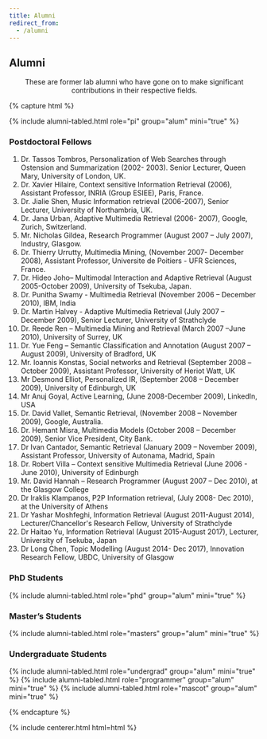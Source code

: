 ```yaml
---
title: Alumni
redirect_from:
  - /alumni
---
```


<!-- section break -->

## Alumni

<p style="text-align: center;">
These are former lab alumni who have gone on to make significant contributions in their respective fields.
</p>

{% capture html %}

{% include alumni-tabled.html role="pi" group="alum" mini="true" %}
<h3 style="text-align: start; width: 85%;"> Postdoctoral Fellows </h3>
<!-- {% include alumni-tabled.html role="postdoc" group="alum" mini="true" %} -->

1. Dr. Tassos Tombros, Personalization of Web Searches through Ostension and Summarization (2002- 2003). Senior Lecturer, Queen Mary, University of London, UK.
2. Dr. Xavier Hilaire, Context sensitive Information Retrieval (2006), Assistant Professor, INRIA (Group ESIEE), Paris, France.
3. Dr. Jialie Shen, Music Information retrieval (2006-2007), Senior Lecturer, University of Northambria, UK.
4. Dr. Jana Urban, Adaptive Multimedia Retrieval (2006- 2007), Google, Zurich, Switzerland.
5. Mr. Nicholas Gildea, Research Programmer (August 2007 – July 2007), Industry, Glasgow.
6. Dr. Thierry Urrutty, Multimedia Mining, (November 2007- December 2008), Assistant Professor, Universite de Poitiers - UFR Sciences, France.
7. Dr. Hideo Joho– Multimodal Interaction and Adaptive Retrieval (August 2005-October 2009), University of Tsekuba, Japan.
8. Dr. Punitha Swamy - Multimedia Retrieval (November 2006 – December 2010), IBM, India
9. Dr. Martin Halvey - Adaptive Multimedia Retrieval (July 2007 – December 2009), Senior Lecturer, University of Strathclyde
10. Dr. Reede Ren – Multimedia Mining and Retrieval (March 2007 –June 2010), University of Surrey, UK
11. Dr. Yue Feng – Semantic Classification and Annotation (August 2007 – August 2009), University of Bradford, UK
12. Mr. Ioannis Konstas, Social networks and Retrieval (September 2008 –October 2009), Assistant Professor, University of Heriot Watt, UK
13. Mr Desmond Elliot, Personalized IR, (September 2008 – December 2009), University of Edinburgh, UK
14. Mr Anuj Goyal, Active Learning, (June 2008-December 2009), LinkedIn, USA
15. Dr. David Vallet, Semantic Retrieval, (November 2008 – November 2009), Google, Australia.
16. Dr. Hemant Misra, Multimedia Models (October 2008 – December 2009), Senior Vice President, City Bank.
17. Dr Ivan Cantador, Semantic Retrieval (January 2009 – November 2009), Assistant Professor, University of Autonama, Madrid, Spain
18. Dr. Robert Villa – Context sensitive Multimedia Retrieval (June 2006 - June 2010), University of Edinburgh
19. Mr. David Hannah – Research Programmer (August 2007 – Dec 2010), at the Glasgow College
20. Dr Iraklis Klampanos, P2P Information retrieval, (July 2008- Dec 2010), at the University of Athens
21. Dr Yashar Moshfeghi, Information Retrieval (August 2011-August 2014), Lecturer/Chancellor's Research Fellow, University of Strathclyde
22. Dr Haitao Yu, Information Retrieval (August 2015-August 2017), Lecturer, University of Tsekuba, Japan
23. Dr Long Chen, Topic Modelling (August 2014- Dec 2017), Innovation Research Fellow, UBDC, University of Glasgow

<!-- <h3 style="text-align: start; width: 85%;"> Bioinformatics Analysts </h3>
{% include alumni-tabled.html role="bioinformatics-analyst" group="alum" mini="true" %} -->
<h3 style="text-align: start; width: 85%;"> PhD Students </h3>
{% include alumni-tabled.html role="phd" group="alum" mini="true" %}
<!-- <h3 style="text-align: start; width: 85%;"> PharmD Students </h3>
{% include alumni-tabled.html role="pharmd" group="alum" mini="true" %} -->
<h3 style="text-align: start; width: 85%;"> Master’s Students </h3>
{% include alumni-tabled.html role="masters" group="alum" mini="true" %}
<h3 style="text-align: start; width: 85%;"> Undergraduate Students </h3>
{% include alumni-tabled.html role="undergrad" group="alum" mini="true" %}
<!-- <h3 style="text-align: start; width: 85%;"> High School Students </h3>
{% include alumni-tabled.html role="highschool" group="alum" mini="true" %} -->
<!-- <h3 style="text-align: start; width: 85%;"> Programmers </h3> -->
{% include alumni-tabled.html role="programmer" group="alum" mini="true" %}
<!-- <h3 style="text-align: start; width: 85%;"> Mascots </h3> -->
{% include alumni-tabled.html role="mascot" group="alum" mini="true" %}

{% endcapture %}

{% include centerer.html html=html %}

<!-- section break -->

<!-- ## Funding

{:.center}
Our work is made possible by funding from several organizations. -->

<!-- {%
  include gallery.html
  flat="true"
  fit="false"

  image1="images/team/gordon-and-betty-moore-foundation.png"
  link1="https://www.moore.org/"
  tooltip1="Gordon and Betty Moore Foundation"

  image2="images/team/national-cancer-institute.png"
  link2="https://www.cancer.gov/"
  tooltip2="National Cancer Institute"

  image3="images/team/alex's-lemonade-stand-foundation-for-childhood-cancer.png"
  link3="https://www.alexslemonade.org/"
  tooltip3="Alex's Lemonade Stand Foundation for Childhood Cancer"

  image4="images/team/chan-zuckerberg-initiative.png"
  link4="https://chanzuckerberg.com/"
  tooltip4="Chan Zuckerberg Initiative"

  image5="images/team/cystic-fibrosis-foundation.png"
  link5="https://www.cff.org/"
  tooltip5="Cystic Fibrosis Foundation"

  image6="images/team/alfred-p-sloan-foundation.png"
  link6="https://sloan.org/"
  tooltip6="Alfred P. Sloan Foundation"

  image7="images/team/national-human-genome-research-institute.png"
  link7="https://www.genome.gov/"
  tooltip7="National Human Genome Research Institute"

  image8="images/team/national-heart-lung-and-blood-institute.png"
  link8="https://www.nhlbi.nih.gov/"
  tooltip8="National Heart, Lung, and Blood Institute"

  image9="images/team/national-institute-of-neurological-disorders-and-stroke.png"
  link9="https://www.ninds.nih.gov/"
  tooltip9="National Institute of Neurological Disorders and Stroke"
%} -->

<!-- section break -->
